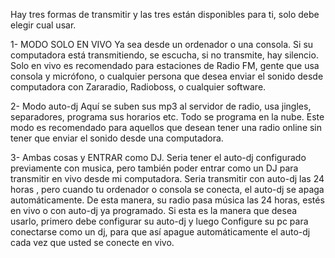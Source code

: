 Hay tres formas de transmitir y las tres están disponibles para ti, solo debe elegir cual usar.
 
1- MODO SOLO EN VIVO
Ya sea desde un ordenador o una consola. Si su computadora está transmitiendo, se escucha, si no transmite, hay silencio.
Solo en vivo es recomendado para estaciones de Radio FM, gente que usa consola y micrófono, o cualquier persona que desea enviar el sonido desde computadora con Zararadio, Radioboss, o cualquier software.

2- Modo auto-dj
Aquí se suben sus mp3 al servidor de radio, usa jingles, separadores, programa sus horarios etc. 
Todo se programa en la nube. Este modo es recomendado para aquellos que desean tener una radio online sin tener que enviar el sonido desde una computadora.

3- Ambas cosas y ENTRAR como DJ.
Seria tener el auto-dj configurado previamente con musica, pero también poder entrar como un DJ para transmitir en vivo desde mi computadora.
Seria transmitir con auto-dj las 24 horas , pero cuando tu ordenador o consola se conecta, el auto-dj se apaga automáticamente.
De esta manera, su radio pasa música las 24 horas, estés en vivo o con auto-dj ya programado.
Si esta es la manera que desea usarlo, primero debe configurar su auto-dj y luego Configure su pc para conectarse como un dj, para que así apague automáticamente el auto-dj cada vez que usted se conecte en vivo.
 

